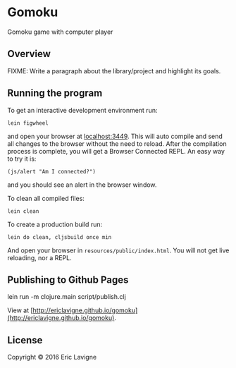 # Gomoku

Gomoku game with computer player

## Overview

FIXME: Write a paragraph about the library/project and highlight its goals.

## Running the program

To get an interactive development environment run:

    lein figwheel

and open your browser at [localhost:3449](http://localhost:3449/).
This will auto compile and send all changes to the browser without the
need to reload. After the compilation process is complete, you will
get a Browser Connected REPL. An easy way to try it is:

    (js/alert "Am I connected?")

and you should see an alert in the browser window.

To clean all compiled files:

    lein clean

To create a production build run:

    lein do clean, cljsbuild once min

And open your browser in `resources/public/index.html`. You will not
get live reloading, nor a REPL. 

## Publishing to Github Pages

lein run -m clojure.main script/publish.clj

View at [http://ericlavigne.github.io/gomoku](http://ericlavigne.github.io/gomoku).

## License

Copyright © 2016 Eric Lavigne

